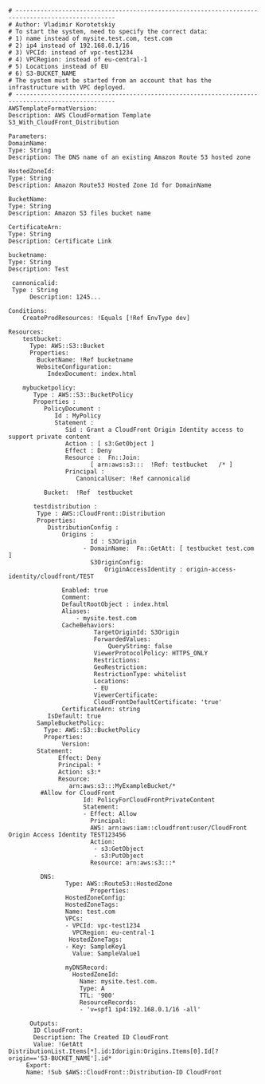 	# --------------------------------------------------------------------------------------------------
	# Author: Vladimir Korotetskiy
	# To start the system, need to specify the correct data:
	# 1) name instead of mysite.test.com, test.com
	# 2) ip4 instead of 192.168.0.1/16
	# 3) VPCId: instead of vpc-test1234
	# 4) VPCRegion: instead of eu-central-1
	# 5) Locations instead of EU
	# 6) S3-BUCKET_NAME
	# The system must be started from an account that has the infrastructure with VPC deployed.
	# --------------------------------------------------------------------------------------------------
    AWSTemplateFormatVersion:
    Description: AWS CloudFormation Template S3_With_CloudFront_Distribution

    Parameters:
    DomainName:
    Type: String    
    Description: The DNS name of an existing Amazon Route 53 hosted zone
    
    HostedZoneId:
    Type: String    
    Description: Amazon Route53 Hosted Zone Id for DomainName
    
    BucketName:
    Type: String    
    Description: Amazon S3 files bucket name
    
    CertificateArn:
    Type: String    
    Description: Certificate Link
    
    bucketname: 
    Type: String
    Description: Test          
    
     cannonicalid:
     Type : String
          Description: 1245...       
        
    Conditions:
        CreateProdResources: !Equals [!Ref EnvType dev]
    
    Resources:
        testbucket: 
          Type: AWS::S3::Bucket
          Properties:       
            BucketName: !Ref bucketname          
            WebsiteConfiguration:
               IndexDocument: index.html              
     
        mybucketpolicy: 
           Type : AWS::S3::BucketPolicy
           Properties : 
              PolicyDocument : 
                 Id : MyPolicy
                 Statement :  
                    Sid : Grant a CloudFront Origin Identity access to support private content
                    Action : [ s3:GetObject ]
                    Effect : Deny
                    Resource :  Fn::Join: 
                           [ arn:aws:s3:::  !Ref: testbucket   /* ]
                    Principal : 
                       CanonicalUser: !Ref cannonicalid 
                                  
              Bucket:  !Ref  testbucket 
              
           testdistribution : 
            Type : AWS::CloudFront::Distribution
            Properties: 
               DistributionConfig : 
                   Origins : 
                           Id : S3Origin
                         - DomainName:  Fn::GetAtt: [ testbucket test.com ] 
                           S3OriginConfig: 
                               OriginAccessIdentity : origin-access-identity/cloudfront/TEST
                       
                   Enabled: true
                   Comment: 
                   DefaultRootObject : index.html                    
                   Aliases: 
                       - mysite.test.com
                   CacheBehaviors: 
                            TargetOriginId: S3Origin
                            ForwardedValues: 
                                QueryString: false
                            ViewerProtocolPolicy: HTTPS_ONLY
                            Restrictions:
                            GeoRestriction:
                            RestrictionType: whitelist
                            Locations:
                            - EU
                            ViewerCertificate:
                            CloudFrontDefaultCertificate: 'true'
                   CertificateArn: string
	           IsDefault: true
			SampleBucketPolicy:
			  Type: AWS::S3::BucketPolicy
			  Properties:
			       Version: 
			Statement:
			      Effect: Deny
			      Principal: *
			      Action: s3:*
			      Resource:
			         arn:aws:s3:::MyExampleBucket/*
             #Allow for CloudFront
                         Id: PolicyForCloudFrontPrivateContent
                         Statement:
                         - Effect: Allow
                           Principal:
                           AWS: arn:aws:iam::cloudfront:user/CloudFront Origin Access Identity TEST123456
                           Action:
                            - s3:GetObject
                            - s3:PutObject
                           Resource: arn:aws:s3:::*

             DNS:
                    Type: AWS::Route53::HostedZone
                           Properties:
				    HostedZoneConfig:
				    HostedZoneTags:
				    Name: test.com
				    VPCs:
				    - VPCId: vpc-test1234
				      VPCRegion: eu-central-1
				     HostedZoneTags:
				    - Key: SampleKey1
				      Value: SampleValue1
  
					myDNSRecord:
					  HostedZoneId: 
					    Name: mysite.test.com.
					    Type: A
					    TTL: '900'
					    ResourceRecords:
					    - 'v=spf1 ip4:192.168.0.1/16 -all'
                      
          Outputs:
           ID CloudFront:
           Description: The Created ID CloudFront
           Value: !GetAtt DistributionList.Items[*].id:Idorigin:Origins.Items[0].Id[?origin=='S3-BUCKET_NAME'].id*
         Export:
         Name: !Sub $AWS::CloudFront::Distribution-ID CloudFront
